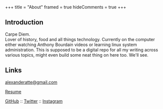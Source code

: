 +++
title = "About"
framed = true
hideComments = true
+++

## Introduction
 
Carpe Diem.\
Lover of history, food and all things technology. Currently on the computer either watching Anthony Bourdain videos or learning linux system administration. This is supposed to be a digital repo for all my writing across various topics, might even build some neat thing on here too. We'll see. 

## Links

[alexanderatte@gmail.com](mailto:alexanderatte@gmail.com)

[Resume](files/temp-resume.pdf)

[GitHub](https://github.com/durdenx96) :: [Twitter](https://twitter.com/durdenx96) :: [Instagram](https://instagram.com/durdenx96)
